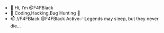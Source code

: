 - 👋 Hi, I’m @F4FBlack
- 👀 Coding,Hacking,Bug Hunting 🤑
- 📫 //F4FBlack @F4FBlack Active✅
Legends may sleep, but they never die...

